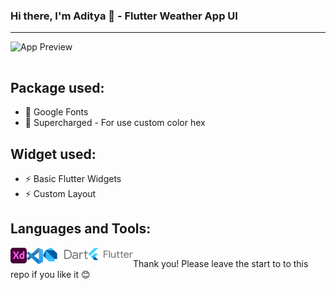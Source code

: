 ### Hi there, I'm Aditya 👋 - Flutter Weather App UI

---

<img align="left" alt="App Preview" width="1080px" src="https://raw.githubusercontent.com/codestronaut/flutter_ui_challenge_weather_app/main/assets/weather_app.jpg" />

---

<br />

## Package used:
- 🌱 Google Fonts
- 🌱 Supercharged - For use custom color hex

## Widget used:
- ⚡ Basic Flutter Widgets
- ⚡ Custom Layout

## Languages and Tools:

[<img align="left" alt="Visual Studio Code" width="26px" src="https://raw.githubusercontent.com/codestronaut/icon-container/main/adobexd.png" />][adobexd]
[<img align="left" alt="Visual Studio Code" width="26px" src="https://raw.githubusercontent.com/codestronaut/icon-container/main/vscode.png" />][vscode]
[<img align="left" alt="Dart" width="72px" src="https://raw.githubusercontent.com/codestronaut/icon-container/main/dart.png" />][dart]
[<img align="left" alt="Flutter" width="72px" src="https://raw.githubusercontent.com/codestronaut/icon-container/main/flutter.png" />][flutter]

[adobexd]: https://www.adobe.com/products/xd.html
[vscode]: https://code.visualstudio.com
[dart]: https://dart.dev
[flutter]: https://flutter.dev

<br />
Thank you! Please leave the start to to this repo if you like it 😊
